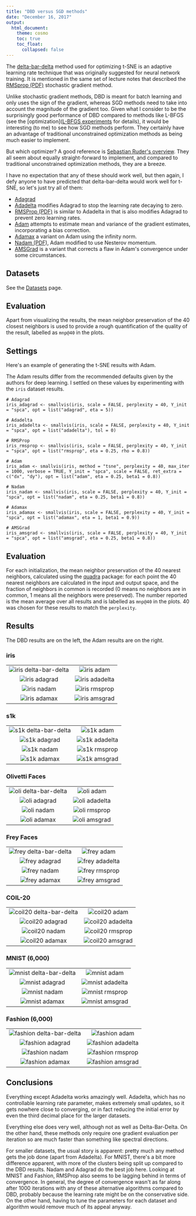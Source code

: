 ```yaml
---
title: "DBD versus SGD methods"
date: "December 16, 2017"
output:
  html_document:
    theme: cosmo
    toc: true
    toc_float:
      collapsed: false
---
```


The [delta-bar-delta](https://dx.doi.org/10.1016/0893-6080%2888%2990003-2) method 
used for optimizing t-SNE is an adaptive learning rate technique that
was originally suggested for neural network training. It is mentioned in the same
set of lecture notes that described the 
[RMSprop (PDF)](https://www.cs.toronto.edu/~tijmen/csc321/slides/lecture_slides_lec6.pdf)
stochastic gradient method.

Unlike stochastic gradient methods, DBD is meant for batch learning and only 
uses the sign of the gradient, whereas SGD methods need to take into account
the magnitude of the gradient too. Given what I consider to be the surprisingly
good performance of DBD compared to methods like L-BFGS (see the [optimization]([L-BFGS experiments](https://jlmelville.github.io/smallvis/opt.html) for details), it
would be interesting (to me) to see how SGD methods perform. They certainly
have an advantage of traditional unconstrained optimization methods as being
much easier to implement.

But which optimizer? A good reference is 
[Sebastian Ruder's overview](http://ruder.io/optimizing-gradient-descent/index.html).
They all seem about equally straight-forward to implement, and compared to 
traditional unconstrained optimization methods, they are a breeze.

I have no expectation that any of these should work well, but then again, I defy
anyone to have predicted that delta-bar-delta would work well for t-SNE, so 
let's just try all of them:

* [Adagrad](http://jmlr.org/papers/v12/duchi11a.html)
* [Adadelta](http://arxiv.org/abs/1212.5701) modifies Adagrad to stop the 
learning rate decaying to zero.
* [RMSProp (PDF)](http://www.cs.toronto.edu/~tijmen/csc321/slides/lecture_slides_lec6.pdf)
is similar to Adadelta in that is also modifies Adagrad to prevent zero learning rates.
* [Adam](https://arxiv.org/abs/1412.6980) attempts to estimate mean and variance
of the gradient estimates, incorporating a bias correction.
* [Adamax](https://arxiv.org/abs/1412.6980) a variant on Adam using the infinity
norm.
* [Nadam (PDF)](http://cs229.stanford.edu/proj2015/054_report.pdf), Adam 
modified to use Nesterov momentum.
* [AMSGrad](https://openreview.net/forum?id=ryQu7f-RZ) is a variant that 
corrects a flaw in Adam's convergence under some circumstances.

## Datasets

See the [Datasets](https://jlmelville.github.io/smallvis/datasets.html) page.

## Evaluation

Apart from visualizing the results, the mean neighbor preservation of the
40 closest neighbors is used to provide a rough quantification of the quality
of the result, labelled as `mnp@40` in the plots.

## Settings

Here's an example of generating the t-SNE results with Adam.

The Adam results differ from the recommended defaults given by the authors for
deep learning. I settled on these values by experimenting with the `iris`
dataset results.

```
# Adagrad
iris_adagrad <- smallvis(iris, scale = FALSE, perplexity = 40, Y_init = "spca", opt = list("adagrad", eta = 5))

# Adadelta
iris_adadelta <- smallvis(iris, scale = FALSE, perplexity = 40, Y_init = "spca", opt = list("adadelta"), tol = 0)

# RMSProp
iris_rmsprop <- smallvis(iris, scale = FALSE, perplexity = 40, Y_init = "spca", opt = list("rmsprop", eta = 0.25, rho = 0.8))

# Adam
iris_adam <- smallvis(iris, method = "tsne", perplexity = 40, max_iter = 1000, verbose = TRUE, Y_init = "spca", scale = FALSE, ret_extra = c("dx", "dy"), opt = list("adam", eta = 0.25, beta1 = 0.8))

# Nadam
iris_nadam <- smallvis(iris, scale = FALSE, perplexity = 40, Y_init = "spca", opt = list("nadam", eta = 0.25, beta1 = 0.8))

# Adamax
iris_adamax <- smallvis(iris, scale = FALSE, perplexity = 40, Y_init = "spca", opt = list("adamax", eta = 1, beta1 = 0.9))

# AMSGrad
iris_amsgrad <- smallvis(iris, scale = FALSE, perplexity = 40, Y_init = "spca", opt = list("amsgrad", eta = 0.25, beta1 = 0.8))
```

## Evaluation

For each initialization, the mean neighbor preservation of the
40 nearest neighbors, calculated using the 
[quadra](https://github.com/jlmelville/quadra) package: for each point the 40
nearest neighbors are calculated in the input and output space, and the fraction
of neighbors in common is recorded (0 means no neighbors are in common, 1 means
all the neighbors were preserved). The number reported is the mean average over
all results and is labelled as `mnp@40` in the plots. 40 was chosen for these
results to match the `perplexity`.

## Results

The DBD results are on the left, the Adam results are on the right.

### iris

|                             |                           |
:----------------------------:|:--------------------------:
![iris delta-bar-delta](../img/opt/iris_dbd.png)|![iris adam](../img/sgd/iris_adam.png)
![iris adagrad](../img/sgd/iris_adagrad.png)|![iris adadelta](../img/sgd/iris_adadelta.png)
![iris nadam](../img/sgd/iris_nadam.png)|![iris rmsprop](../img/sgd/iris_rmsprop.png)
![iris adamax](../img/sgd/iris_adamax.png)|![iris amsgrad](../img/sgd/iris_amsgrad.png)


### s1k

|                             |                           |
:----------------------------:|:--------------------------:
![s1k delta-bar-delta](../img/opt/s1k_dbd.png)|![s1k adam](../img/sgd/s1k_adam.png)
![s1k adagrad](../img/sgd/s1k_adagrad.png)|![s1k adadelta](../img/sgd/s1k_adadelta.png)
![s1k nadam](../img/sgd/s1k_nadam.png)|![s1k rmsprop](../img/sgd/s1k_rmsprop.png)
![s1k adamax](../img/sgd/s1k_adamax.png)|![s1k amsgrad](../img/sgd/s1k_amsgrad.png)


### Olivetti Faces

|                             |                           |
:----------------------------:|:--------------------------:
![oli delta-bar-delta](../img/opt/oli_dbd.png)|![oli adam](../img/sgd/oli_adam.png)
![oli adagrad](../img/sgd/oli_adagrad.png)|![oli adadelta](../img/sgd/oli_adadelta.png)
![oli nadam](../img/sgd/oli_nadam.png)|![oli rmsprop](../img/sgd/oli_rmsprop.png)
![oli adamax](../img/sgd/oli_adamax.png)|![oli amsgrad](../img/sgd/oli_amsgrad.png)

### Frey Faces

|                             |                           |
:----------------------------:|:--------------------------:
![frey delta-bar-delta](../img/opt/frey_dbd.png)|![frey adam](../img/sgd/frey_adam.png)
![frey adagrad](../img/sgd/frey_adagrad.png)|![frey adadelta](../img/sgd/frey_adadelta.png)
![frey nadam](../img/sgd/frey_nadam.png)|![frey rmsprop](../img/sgd/frey_rmsprop.png)
![frey adamax](../img/sgd/frey_adamax.png)|![frey amsgrad](../img/sgd/frey_amsgrad.png)

### COIL-20

|                             |                           |
:----------------------------:|:--------------------------:
![coil20 delta-bar-delta](../img/opt/coil20_dbd.png)|![coil20 adam](../img/sgd/coil20_adam.png)
![coil20 adagrad](../img/sgd/coil20_adagrad.png)|![coil20 adadelta](../img/sgd/coil20_adadelta.png)
![coil20 nadam](../img/sgd/coil20_nadam.png)|![coil20 rmsprop](../img/sgd/coil20_rmsprop.png)
![coil20 adamax](../img/sgd/coil20_adamax.png)|![coil20 amsgrad](../img/sgd/coil20_amsgrad.png)


### MNIST (6,000)

|                             |                           |
:----------------------------:|:--------------------------:
![mnist delta-bar-delta](../img/opt/mnist_dbd.png)|![mnist adam](../img/sgd/mnist_adam.png)
![mnist adagrad](../img/sgd/mnist_adagrad.png)|![mnist adadelta](../img/sgd/mnist_adadelta.png)
![mnist nadam](../img/sgd/mnist_nadam.png)|![mnist rmsprop](../img/sgd/mnist_rmsprop.png)
![mnist adamax](../img/sgd/mnist_adamax.png)|![mnist amsgrad](../img/sgd/mnist_amsgrad.png)


### Fashion (6,000)

|                             |                           |
:----------------------------:|:--------------------------:
![fashion delta-bar-delta](../img/opt/fashion_dbd.png)|![fashion adam](../img/sgd/fashion_adam.png)
![fashion adagrad](../img/sgd/fashion_adagrad.png)|![fashion adadelta](../img/sgd/fashion_adadelta.png)
![fashion nadam](../img/sgd/fashion_nadam.png)|![fashion rmsprop](../img/sgd/fashion_rmsprop.png)
![fashion adamax](../img/sgd/fashion_adamax.png)|![fashion amsgrad](../img/sgd/fashion_amsgrad.png)

## Conclusions

Everything except Adadelta works amazingly well. Adadelta, which has no 
controllable learning rate parameter, makes extremely small updates, so it gets
nowhere close to converging, or in fact reducing the initial error by even the
third decimal place for the larger datasets.

Everything else does very well, although not as well as Delta-Bar-Delta. On
the other hand, these methods only require one gradient evaluation per iteration
so are much faster than something like spectral directions. 

For smaller datasets, the usual story is apparent: pretty much any method gets
the job done (apart from Adadelta). For MNIST, there's a bit more difference
apparent, with more of the clusters being split up compared to the DBD results.
Nadam and Adagrad do the best job here. Looking at MNIST and Fashion, RMSProp
also seems to be lagging behind in terms of convergence. In general, the degree
of convergence wasn't as far along after 1000 iterations with any of these
alternative algorithms compared to DBD, probably because the learning rate might
be on the conservative side. On the other hand, having to tune the parameters
for each dataset and algorithm would remove much of its appeal anyway.

